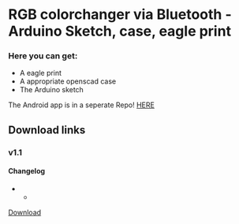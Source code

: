 # RGB colorchanger via Bluetooth - Arduino Sketch, case, eagle print

### Here you can get:

* A eagle print
* A appropriate openscad case
* The Arduino sketch

The Android app is in a seperate Repo! <a href="https://github.com/Lukas-Heiligenbrunner/RGB-Arduino-BT-App">HERE</a>

## Download links

### v1.1

#### Changelog
* -

<a href="https://github.com/Lukas-Heiligenbrunner/RGB-Arduino-BT-Eagle-PCB-Case/archive/v1.1.zip">Download</a>
